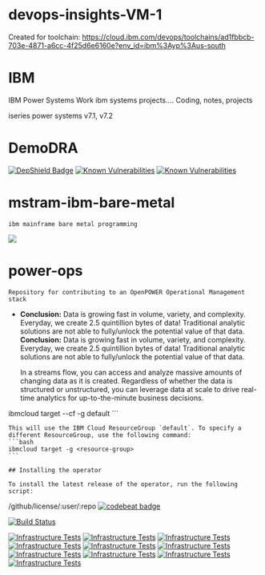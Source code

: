 # devops-insights-VM-1
Created for toolchain: https://cloud.ibm.com/devops/toolchains/ad1fbbcb-703e-4871-a6cc-4f25d6e6160e?env_id=ibm%3Ayp%3Aus-south
# IBM
IBM Power Systems Work
ibm  systems projects....
Coding, notes, projects


iseries power systems v7.1, v7.2

# DemoDRA
[![DepShield Badge](https://depshield.sonatype.org/badges/owner/repository/depshield.svg)](https://depshield.github.io)
<a href="https://snyk.io//test/github/dlminvestments/devops-insights-DLM?targetFile=package.json"><img src="https://snyk.io//test/github/dlminvestments/devops-insights-DLM/badge.svg?targetFile=package.json" alt="Known Vulnerabilities" data-canonical-src="https://snyk.io//test/github/dlminvestments/devops-insights-DLM?targetFile=package.json" style="max-width:100%;"></a>
[![Known Vulnerabilities](https://snyk.io//test/github/dlminvestments/devops-insights-DLM/badge.svg?targetFile=package.json)](https://snyk.io//test/github/dlminvestments/devops-insights-DLM?targetFile=package.json)
# mstram-ibm-bare-metal
	ibm mainframe bare metal programming

![](/doc/source/images/streamsconsole15.png)
	
# power-ops
	Repository for contributing to an OpenPOWER Operational Management stack

* **Conclusion:** Data is growing fast in volume, variety, and complexity. Everyday, we create 2.5 quintillion bytes of data! Traditional analytic solutions are not able to fully/unlock the potential value of that data.
	**Conclusion:** Data is growing fast in volume, variety, and complexity. Everyday, we create 2.5 quintillion bytes of data! Traditional analytic solutions are not able to fully/unlock the potential value of that data.
	
	
	In a streams flow, you can access and analyze massive amounts of changing data as it is created. Regardless of whether the data is structured or unstructured, you can leverage data at scale to drive real-time analytics for up-to-the-minute business decisions.

ibmcloud target --cf -g default
	```
	
	This will use the IBM Cloud ResourceGroup `default`. To specify a different ResourceGroup, use the following command:
	```bash
	ibmcloud target -g <resource-group>
	```
	
	## Installing the operator
	
	To install the latest release of the operator, run the following script:

 /github/license/:user/:repo <a href="https://codebeat.co/projects/github-com-dlminvestments-devops-insights-vm-1-master"><img alt="codebeat badge" src="https://codebeat.co/badges/7a70bd11-8c14-4e3a-86c5-cb86920962aa" /></a>

[![Build Status](https://dev.azure.com/VM-1Systems/VM-1%20Systems/_apis/build/status/dlminvestments.devops-insights-VM-1%20(1)?branchName=azure-pipelines)](https://dev.azure.com/VM-1Systems/VM-1%20Systems/_build/latest?definitionId=19&branchName=azure-pipelines)

[![Infrastructure Tests](https://www.bridgecrew.cloud/badges/github/dlminvestments/devops-insights-vm-1/general)](https://www.bridgecrew.cloud/link/badge?vcs=github&fullRepo=dlminvestments%2Fdevops-insights-VM-1&benchmark=INFRASTRUCTURE+SECURITY)  [![Infrastructure Tests](https://www.bridgecrew.cloud/badges/github/dlminvestments/devops-insights-vm-1/cis_kubernetes)](https://www.bridgecrew.cloud/link/badge?vcs=github&fullRepo=dlminvestments%2Fdevops-insights-VM-1&benchmark=CIS+KUBERNETES+V1.5) [![Infrastructure Tests](https://www.bridgecrew.cloud/badges/github/dlminvestments/devops-insights-vm-1/cis_aws)](https://www.bridgecrew.cloud/link/badge?vcs=github&fullRepo=dlminvestments%2Fdevops-insights-VM-1&benchmark=CIS+AWS+V1.2) [![Infrastructure Tests](https://www.bridgecrew.cloud/badges/github/dlminvestments/devops-insights-vm-1/cis_azure)](https://www.bridgecrew.cloud/link/badge?vcs=github&fullRepo=dlminvestments%2Fdevops-insights-VM-1&benchmark=CIS+AZURE+V1.1) [![Infrastructure Tests](https://www.bridgecrew.cloud/badges/github/dlminvestments/devops-insights-vm-1/pci)](https://www.bridgecrew.cloud/link/badge?vcs=github&fullRepo=dlminvestments%2Fdevops-insights-VM-1&benchmark=PCI-DSS+V3.2) [![Infrastructure Tests](https://www.bridgecrew.cloud/badges/github/dlminvestments/devops-insights-vm-1/nist)](https://www.bridgecrew.cloud/link/badge?vcs=github&fullRepo=dlminvestments%2Fdevops-insights-VM-1&benchmark=NIST-800-53) [![Infrastructure Tests](https://www.bridgecrew.cloud/badges/github/dlminvestments/devops-insights-vm-1/iso)](https://www.bridgecrew.cloud/link/badge?vcs=github&fullRepo=dlminvestments%2Fdevops-insights-VM-1&benchmark=ISO27001) [![Infrastructure Tests](https://www.bridgecrew.cloud/badges/github/dlminvestments/devops-insights-vm-1/soc2)](https://www.bridgecrew.cloud/link/badge?vcs=github&fullRepo=dlminvestments%2Fdevops-insights-VM-1&benchmark=SOC2) [![Infrastructure Tests](https://www.bridgecrew.cloud/badges/github/dlminvestments/devops-insights-vm-1/cis_gcp)](https://www.bridgecrew.cloud/link/badge?vcs=github&fullRepo=dlminvestments%2Fdevops-insights-VM-1&benchmark=CIS+GCP+V1.1) [![Infrastructure Tests](https://www.bridgecrew.cloud/badges/github/dlminvestments/devops-insights-vm-1/hipaa)](https://www.bridgecrew.cloud/link/badge?vcs=github&fullRepo=dlminvestments%2Fdevops-insights-VM-1&benchmark=HIPAA)
